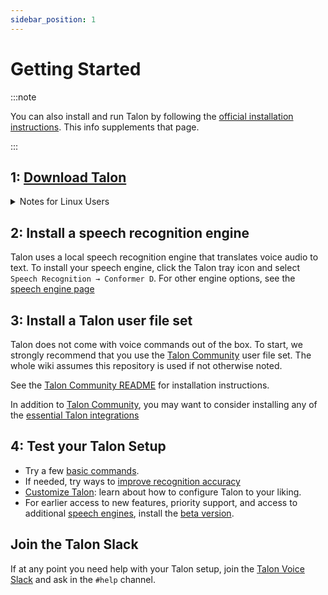 ```yaml
---
sidebar_position: 1
---
```


# Getting Started

:::note

You can also install and run Talon by following the [official installation instructions](https://talonvoice.com/docs/). This info supplements that page.

:::

## 1: [Download Talon](https://talonvoice.com/)

<details>
  <summary>Notes for Linux Users</summary>
  - Talon, like many tools for automation or accessibility, __does not support Wayland__
     - You will have to select an X11 session from your login manager.
    - This is supported by Gnome and Plasma and many others, but some environments like sway are explicitly Wayland-only.
-  To install the speech engine, you must use Talon's tray icon:
   * If you use stock Gnome, you need to install [AppIndicator and KStatusNotifierItem Support](https://extensions.gnome.org/extension/615/appindicator-support/) to see it
   * If you use i3 or a system tray that doesn't support the `StatusNotifierItem` protocol, install [snixembed](https://git.sr.ht/~steef/snixembed) to add support. 

</details>

## 2: Install a speech recognition engine

Talon uses a local speech recognition engine that translates voice audio to text. To install your speech engine, click the Talon tray icon and select `Speech Recognition → Conformer D`. For other engine options, see the [speech engine page](./Speech%20Engines/speech%20engines.md)

## 3: Install a Talon user file set

Talon does not come with voice commands out of the box. To start, we strongly recommend that you use the [Talon Community](https://github.com/talonhub/community) user file set. The whole wiki assumes this repository is used if not otherwise noted.

See the [Talon Community README](https://github.com/talonhub/community?tab=readme-ov-file#installation) for installation instructions.

In addition to [Talon Community](https://github.com/talonhub/community), you may want to consider installing any of the [essential Talon integrations](../Integrations/essential-tools.md)

## 4: Test your Talon Setup

- Try a few [basic commands](../Basic%20Usage/basic_usage.md).
- If needed, try ways to [improve recognition accuracy](improving_recognition_accuracy.md)
- [Customize Talon](../Customization/basic_customization.md): learn about how to configure Talon to your liking.
- For earlier access to new features, priority support, and access to additional [speech engines](./Speech%20Engines/speech%20engines.md), install the [beta version](beta_talon.md).

## Join the Talon Slack

If at any point you need help with your Talon setup, join the [Talon Voice Slack](https://talonvoice.com/chat) and ask in the `#help` channel.
